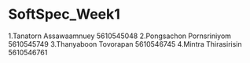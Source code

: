 # SoftSpec_Week1

1.Tanatorn Assawaamnuey 5610545048
2.Pongsachon Pornsriniyom 5610545749
3.Thanyaboon Tovorapan 5610546745
4.Mintra Thirasirisin 5610546761

